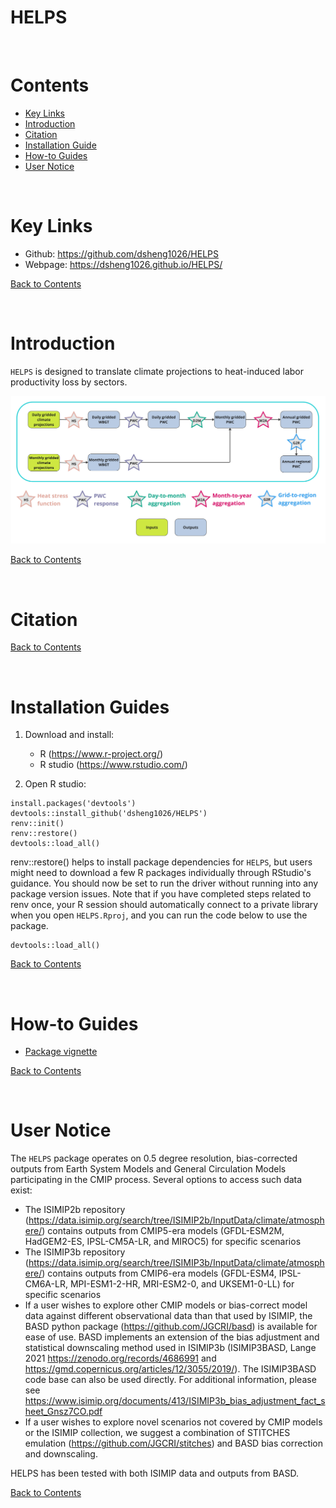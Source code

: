 # HELPS
<br />

<!-------------------------->
<!-------------------------->
# <a name="Contents"></a>Contents
<!-------------------------->
<!-------------------------->

- [Key Links](#KeyLinks)
- [Introduction](#Introduction)
- [Citation](#Citation)
- [Installation Guide](#InstallGuides)
- [How-to Guides](#How-toGuides)
- [User Notice](#UserNotice)

<br />

<!-------------------------->
<!-------------------------->
# <a name="KeyLinks"></a>Key Links
<!-------------------------->
<!-------------------------->

- Github: https://github.com/dsheng1026/HELPS
- Webpage: https://dsheng1026.github.io/HELPS/

[Back to Contents](#Contents)

<br />

<!-------------------------->
<!-------------------------->
# <a name="Introduction"></a>Introduction
<!-------------------------->
<!-------------------------->

`HELPS` is designed to translate climate projections to heat-induced labor productivity loss by sectors.


![Figure. 1. HELPS package schematic. HELPS can process daily and monthly 0.5-degree grid-level input data. Stars denote package functions.](paper/Schematic.jpg)

[Back to Contents](#Contents)

<br />

<!-------------------------->
<!-------------------------->
# <a name="Citation"></a>Citation
<!-------------------------->
<!-------------------------->


[Back to Contents](#Contents)

<br />


<!-------------------------->
<!-------------------------->
# <a name="InstallationGuides"></a>Installation Guides
<!-------------------------->
<!-------------------------->

1. Download and install:

    - R (https://www.r-project.org/)
    - R studio (https://www.rstudio.com/)
    
2. Open R studio:

```
install.packages('devtools')
devtools::install_github('dsheng1026/HELPS')
renv::init()
renv::restore()
devtools::load_all()
```
renv::restore() helps to install package dependencies for `HELPS`, but users might need to download a few R packages individually through RStudio's guidance.
You should now be set to run the driver without running into any package version issues. Note that if you have completed steps related to renv once, your R session should automatically connect to a private library when you open `HELPS.Rproj`, and you can run the code below to use the package.

```
devtools::load_all()
```

[Back to Contents](#Contents)

<br />


<!-------------------------->
<!-------------------------->
# <a name="How-toGuides"></a>How-to Guides
<!-------------------------->
<!-------------------------->



- [Package vignette](https://dsheng1026.github.io/HELPS/articles/HELPS-vignette.html)

[Back to Contents](#Contents)

<br />

<!-------------------------->
<!-------------------------->
# <a name="UserNotice"></a>User Notice
<!-------------------------->
<!-------------------------->

The `HELPS` package operates on 0.5 degree resolution, bias-corrected outputs from Earth System Models and General Circulation Models participating in the CMIP process. Several options to access such data exist:
- The ISIMIP2b repository (https://data.isimip.org/search/tree/ISIMIP2b/InputData/climate/atmosphere/) contains outputs from CMIP5-era models (GFDL-ESM2M, HadGEM2-ES, IPSL-CM5A-LR, and MIROC5) for specific scenarios
- The ISIMIP3b repository (https://data.isimip.org/search/tree/ISIMIP3b/InputData/climate/atmosphere/) contains outputs from CMIP6-era models (GFDL-ESM4, IPSL-CM6A-LR, MPI-ESM1-2-HR, MRI-ESM2-0, and UKSEM1-0-LL) for specific scenarios
- If a user wishes to explore other CMIP models or bias-correct model data against different observational data than that used by ISIMIP, the BASD python package (https://github.com/JGCRI/basd) is available for ease of use. BASD implements an extension of the bias adjustment and statistical downscaling method used in ISIMIP3b (ISIMIP3BASD, Lange 2021 https://zenodo.org/records/4686991 and  https://gmd.copernicus.org/articles/12/3055/2019/). The ISIMIP3BASD code base can also be used directly. For additional information, please see https://www.isimip.org/documents/413/ISIMIP3b_bias_adjustment_fact_sheet_Gnsz7CO.pdf 
- If a user wishes to explore novel scenarios not covered by CMIP models or the ISIMIP collection, we suggest a combination of STITCHES emulation (https://github.com/JGCRI/stitches) and BASD bias correction and downscaling. 

HELPS has been tested with both ISIMIP data and outputs from BASD.


[Back to Contents](#Contents)

<br />


